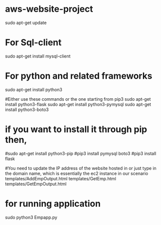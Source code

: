 # aws-website-project

sudo apt-get update
# For Sql-client
sudo apt-get install mysql-client

# For python and related frameworks

sudo apt-get install python3

#Either use these commands or the one starting from pip3
sudo apt-get install python3-flask
sudo apt-get install python3-pymysql
sudo apt-get install python3-boto3

# if you want to install it through pip then,
#sudo apt-get install python3-pip
#pip3 install pymysql boto3
#pip3 install flask

#You need to update the IP address of the website hosted in or just type in the domain name, which is essentially the ec2 instance in our scenario
templates/AddEmpOutput.html
templates/GetEmp.html
templates/GetEmpOutput.html

# for running application
sudo python3 Empapp.py